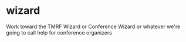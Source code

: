 wizard
======

Work toward the TMRF Wizard or Conference Wizard or whatever we're going to call help for conference organizers
